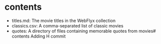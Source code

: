 # contents

- titles.md: The movie titles in the WebFlyx collection
- classics.csv: A comma-separated list of classic movies
- quotes: A directory of files containing memorable quotes from movies# contents
Adding H commit
